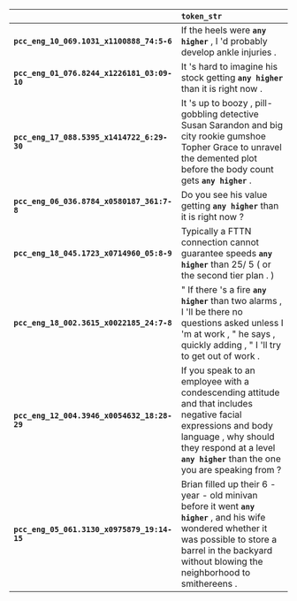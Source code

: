 |                                             | `token_str`                                                                                                                                                                                                            |
|:--------------------------------------------|:-----------------------------------------------------------------------------------------------------------------------------------------------------------------------------------------------------------------------|
| **`pcc_eng_10_069.1031_x1100888_74:5-6`**   | If the heels were __``any higher``__ , I 'd probably develop ankle injuries .                                                                                                                                          |
| **`pcc_eng_01_076.8244_x1226181_03:09-10`** | It 's hard to imagine his stock getting __``any higher``__ than it is right now .                                                                                                                                      |
| **`pcc_eng_17_088.5395_x1414722_6:29-30`**  | It 's up to boozy , pill- gobbling detective Susan Sarandon and big city rookie gumshoe Topher Grace to unravel the demented plot before the body count gets __``any higher``__ .                                      |
| **`pcc_eng_06_036.8784_x0580187_361:7-8`**  | Do you see his value getting __``any higher``__ than it is right now ?                                                                                                                                                 |
| **`pcc_eng_18_045.1723_x0714960_05:8-9`**   | Typically a FTTN connection cannot guarantee speeds __``any higher``__ than 25/ 5 ( or the second tier plan . )                                                                                                        |
| **`pcc_eng_18_002.3615_x0022185_24:7-8`**   | " If there 's a fire __``any higher``__ than two alarms , I 'll be there no questions asked unless I 'm at work , " he says , quickly adding , " I 'll try to get out of work .                                        |
| **`pcc_eng_12_004.3946_x0054632_18:28-29`** | If you speak to an employee with a condescending attitude and that includes negative facial expressions and body language , why should they respond at a level __``any higher``__ than the one you are speaking from ? |
| **`pcc_eng_05_061.3130_x0975879_19:14-15`** | Brian filled up their 6 - year - old minivan before it went __``any higher``__ , and his wife wondered whether it was possible to store a barrel in the backyard without blowing the neighborhood to smithereens .     |